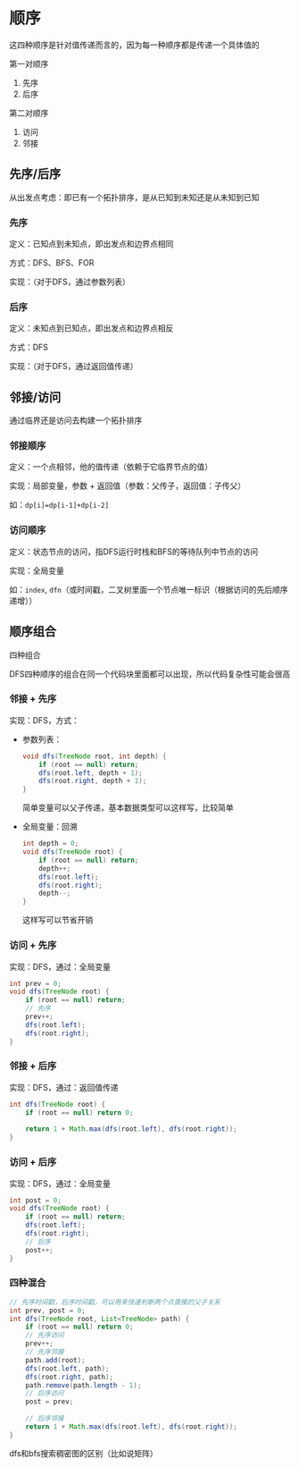 # 顺序

这四种顺序是针对值传递而言的，因为每一种顺序都是传递一个具体值的

第一对顺序

1. 先序
2. 后序

第二对顺序

1. 访问
2. 邻接

## 先序/后序

从出发点考虑：即已有一个拓扑排序，是从已知到未知还是从未知到已知

### 先序

定义：已知点到未知点，即出发点和边界点相同

方式：DFS、BFS、FOR

实现：（对于DFS，通过参数列表）

### 后序

定义：未知点到已知点，即出发点和边界点相反

方式：DFS

实现：（对于DFS，通过返回值传递）

## 邻接/访问

通过临界还是访问去构建一个拓扑排序



### 邻接顺序

定义：一个点相邻，他的值传递（依赖于它临界节点的值）

实现：局部变量，参数 + 返回值（参数：父传子，返回值：子传父）

如：`dp[i]=dp[i-1]+dp[i-2]`



### 访问顺序

定义：状态节点的访问，指DFS运行时栈和BFS的等待队列中节点的访问

实现：全局变量

如：`index`, `dfn`（或时间戳，二叉树里面一个节点唯一标识（根据访问的先后顺序递增））



## 顺序组合

四种组合

DFS四种顺序的组合在同一个代码块里面都可以出现，所以代码复杂性可能会很高

### 邻接 + 先序

实现：DFS，方式：

- 参数列表：

  ```java
  void dfs(TreeNode root, int depth) {
      if (root == null) return;
      dfs(root.left, depth + 1);
      dfs(root.right, depth + 1);
  }
  ```

  简单变量可以父子传递，基本数据类型可以这样写，比较简单

- 全局变量：回溯

  ```java
  int depth = 0;
  void dfs(TreeNode root) {
      if (root == null) return;
      depth++;
      dfs(root.left);
      dfs(root.right);
      depth--;
  }
  ```

  这样写可以节省开销

### 访问 + 先序

实现：DFS，通过：全局变量

```java
int prev = 0;
void dfs(TreeNode root) {
    if (root == null) return;
    // 先序
    prev++;
    dfs(root.left);
    dfs(root.right);
}
```

### 邻接 + 后序

实现：DFS，通过：返回值传递

```java
int dfs(TreeNode root) {
    if (root == null) return 0;
    
    return 1 + Math.max(dfs(root.left), dfs(root.right));
}
```

### 访问 + 后序

实现：DFS，通过：全局变量

```java
int post = 0;
void dfs(TreeNode root) {
    if (root == null) return;
    dfs(root.left);
    dfs(root.right);
    // 后序
    post++;
}
```

### 四种混合

```java
// 先序时间戳，后序时间戳，可以用来快速判断两个点直接的父子关系
int prev, post = 0;
int dfs(TreeNode root, List<TreeNode> path) {
    if (root == null) return 0;
    // 先序访问
    prev++;
    // 先序邻接
    path.add(root);
    dfs(root.left, path);
    dfs(root.right, path);
    path.remove(path.length - 1);
    // 后序访问
    post = prev;
    
    // 后序邻接
    return 1 + Math.max(dfs(root.left), dfs(root.right));
}
```



dfs和bfs搜索稠密图的区别（比如说矩阵）

